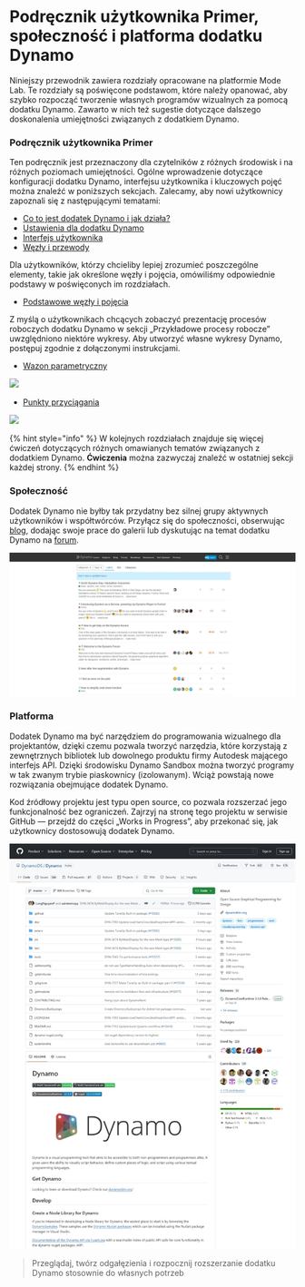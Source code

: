 # Podręcznik użytkownika Primer, społeczność i platforma dodatku Dynamo

Niniejszy przewodnik zawiera rozdziały opracowane na platformie Mode Lab. Te rozdziały są poświęcone podstawom, które należy opanować, aby szybko rozpocząć tworzenie własnych programów wizualnych za pomocą dodatku Dynamo. Zawarto w nich też sugestie dotyczące dalszego doskonalenia umiejętności związanych z dodatkiem Dynamo.

### Podręcznik użytkownika Primer

Ten podręcznik jest przeznaczony dla czytelników z różnych środowisk i na różnych poziomach umiejętności. Ogólne wprowadzenie dotyczące konfiguracji dodatku Dynamo, interfejsu użytkownika i kluczowych pojęć można znaleźć w poniższych sekcjach. Zalecamy, aby nowi użytkownicy zapoznali się z następującymi tematami:

* [Co to jest dodatek Dynamo i jak działa?](1-what-is-dynamo.md)
* [Ustawienia dla dodatku Dynamo](../2\_setup\_for\_dynamo/)
* [Interfejs użytkownika](../3\_user\_interface/)
* [Węzły i przewody](../4\_nodes\_and\_wires/)

Dla użytkowników, którzy chcieliby lepiej zrozumieć poszczególne elementy, takie jak określone węzły i pojęcia, omówiliśmy odpowiednie podstawy w poświęconych im rozdziałach.

* [Podstawowe węzły i pojęcia](../5\_essential\_nodes\_and\_concepts/)

Z myślą o użytkownikach chcących zobaczyć prezentację procesów roboczych dodatku Dynamo w sekcji „Przykładowe procesy robocze” uwzględniono niektóre wykresy. Aby utworzyć własne wykresy Dynamo, postępuj zgodnie z dołączonymi instrukcjami.

* [Wazon parametryczny](../10\_sample\_workflow/10-1\_getting-started-workflows/1-parametric-vase.md)

![](images/1-2/vase1.gif)

* [Punkty przyciągania](../10\_sample\_workflow/10-1\_getting-started-workflows/2-attractor-points.md)

![](images/1-2/attractor1.gif)

{% hint style="info" %} W kolejnych rozdziałach znajduje się więcej ćwiczeń dotyczących różnych omawianych tematów związanych z dodatkiem Dynamo. **Ćwiczenia** można zazwyczaj znaleźć w ostatniej sekcji każdej strony. {% endhint %}

### Społeczność

Dodatek Dynamo nie byłby tak przydatny bez silnej grupy aktywnych użytkowników i współtwórców. Przyłącz się do społeczności, obserwując [blog](http://dynamobim.org/blog/), dodając swoje prace do galerii lub dyskutując na temat dodatku Dynamo na [forum](https://forum.dynamobim.com).

![Forum](images/1-2/02-Community.png)

### Platforma

Dodatek Dynamo ma być narzędziem do programowania wizualnego dla projektantów, dzięki czemu pozwala tworzyć narzędzia, które korzystają z zewnętrznych bibliotek lub dowolnego produktu firmy Autodesk mającego interfejs API. Dzięki środowisku Dynamo Sandbox można tworzyć programy w tak zwanym trybie piaskownicy (izolowanym). Wciąż powstają nowe rozwiązania obejmujące dodatek Dynamo.

Kod źródłowy projektu jest typu open source, co pozwala rozszerzać jego funkcjonalność bez ograniczeń. Zajrzyj na stronę tego projektu w serwisie GitHub — przejdź do części „Works in Progress”, aby przekonać się, jak użytkownicy dostosowują dodatek Dynamo.

![Repozytorium](images/1-2/03-TheRepo.png)

> Przeglądaj, twórz odgałęzienia i rozpocznij rozszerzanie dodatku Dynamo stosownie do własnych potrzeb
